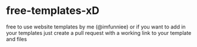 # free-templates-xD
free to use website templates by me (@imfunniee)
or if you want to add in your templates just create a pull request with a working link to your template and files
